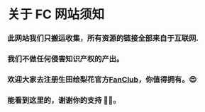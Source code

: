 # 关于 FC 网站须知

### 此网站我们只搬运收集，所有资源的链接全部来自于互联网.

### 我们不做任何侵害知识产权的产出。

### 欢迎大家去注册生田绘梨花官方[FanClub](https://erikaikuta.jp/s/m12/?ima=3344)，你值得拥有。😍

### 能看到这里的，谢谢你的支持 🙇‍♀️。
